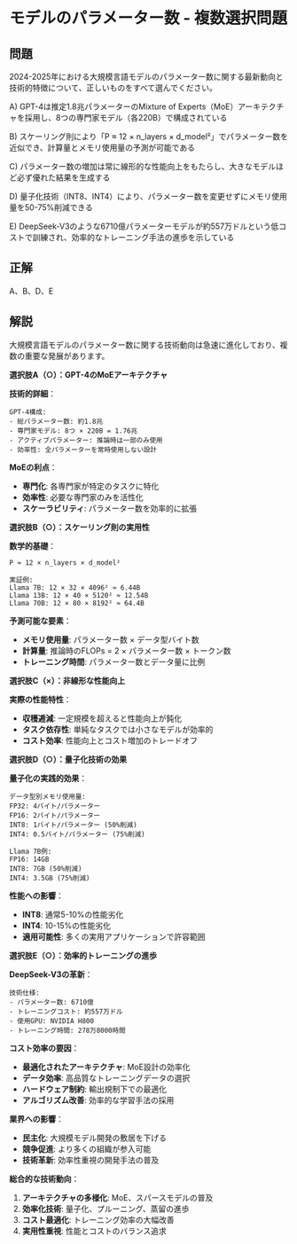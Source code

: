 # モデルのパラメーター数 - 複数選択問題

## 問題
2024-2025年における大規模言語モデルのパラメーター数に関する最新動向と技術的特徴について、正しいものをすべて選んでください。

A) GPT-4は推定1.8兆パラメーターのMixture of Experts（MoE）アーキテクチャを採用し、8つの専門家モデル（各220B）で構成されている

B) スケーリング則により「P ≈ 12 × n_layers × d_model²」でパラメーター数を近似でき、計算量とメモリ使用量の予測が可能である

C) パラメーター数の増加は常に線形的な性能向上をもたらし、大きなモデルほど必ず優れた結果を生成する

D) 量子化技術（INT8、INT4）により、パラメーター数を変更せずにメモリ使用量を50-75%削減できる

E) DeepSeek-V3のような6710億パラメーターモデルが約557万ドルという低コストで訓練され、効率的なトレーニング手法の進歩を示している

## 正解
A、B、D、E

## 解説
大規模言語モデルのパラメーター数に関する技術動向は急速に進化しており、複数の重要な発展があります。

**選択肢A（○）：GPT-4のMoEアーキテクチャ**

**技術的詳細**：
```
GPT-4構成:
- 総パラメーター数: 約1.8兆
- 専門家モデル: 8つ × 220B = 1.76兆
- アクティブパラメーター: 推論時は一部のみ使用
- 効率性: 全パラメーターを常時使用しない設計
```

**MoEの利点**：
- **専門化**: 各専門家が特定のタスクに特化
- **効率性**: 必要な専門家のみを活性化
- **スケーラビリティ**: パラメーター数を効率的に拡張

**選択肢B（○）：スケーリング則の実用性**

**数学的基礎**：
```
P ≈ 12 × n_layers × d_model²

実証例:
Llama 7B: 12 × 32 × 4096² ≈ 6.44B
Llama 13B: 12 × 40 × 5120² ≈ 12.54B
Llama 70B: 12 × 80 × 8192² ≈ 64.4B
```

**予測可能な要素**：
- **メモリ使用量**: パラメーター数 × データ型バイト数
- **計算量**: 推論時のFLOPs = 2 × パラメーター数 × トークン数
- **トレーニング時間**: パラメーター数とデータ量に比例

**選択肢C（×）：非線形な性能向上**

**実際の性能特性**：
- **収穫逓減**: 一定規模を超えると性能向上が鈍化
- **タスク依存性**: 単純なタスクでは小さなモデルが効率的
- **コスト効率**: 性能向上とコスト増加のトレードオフ

**選択肢D（○）：量子化技術の効果**

**量子化の実践的効果**：
```
データ型別メモリ使用量:
FP32: 4バイト/パラメーター
FP16: 2バイト/パラメーター
INT8: 1バイト/パラメーター (50%削減)
INT4: 0.5バイト/パラメーター (75%削減)

Llama 7B例:
FP16: 14GB
INT8: 7GB (50%削減)
INT4: 3.5GB (75%削減)
```

**性能への影響**：
- **INT8**: 通常5-10%の性能劣化
- **INT4**: 10-15%の性能劣化
- **適用可能性**: 多くの実用アプリケーションで許容範囲

**選択肢E（○）：効率的トレーニングの進歩**

**DeepSeek-V3の革新**：
```
技術仕様:
- パラメーター数: 6710億
- トレーニングコスト: 約557万ドル
- 使用GPU: NVIDIA H800
- トレーニング時間: 278万8000時間
```

**コスト効率の要因**：
- **最適化されたアーキテクチャ**: MoE設計の効率化
- **データ効率**: 高品質なトレーニングデータの選択
- **ハードウェア制約**: 輸出規制下での最適化
- **アルゴリズム改善**: 効率的な学習手法の採用

**業界への影響**：
- **民主化**: 大規模モデル開発の敷居を下げる
- **競争促進**: より多くの組織が参入可能
- **技術革新**: 効率性重視の開発手法の普及

**総合的な技術動向**：
1. **アーキテクチャの多様化**: MoE、スパースモデルの普及
2. **効率化技術**: 量子化、プルーニング、蒸留の進歩
3. **コスト最適化**: トレーニング効率の大幅改善
4. **実用性重視**: 性能とコストのバランス追求 
